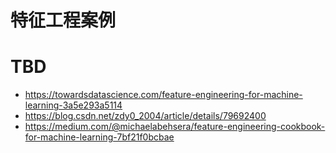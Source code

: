 # 特征工程案例

# TBD

- https://towardsdatascience.com/feature-engineering-for-machine-learning-3a5e293a5114
- https://blog.csdn.net/zdy0_2004/article/details/79692400
- https://medium.com/@michaelabehsera/feature-engineering-cookbook-for-machine-learning-7bf21f0bcbae
